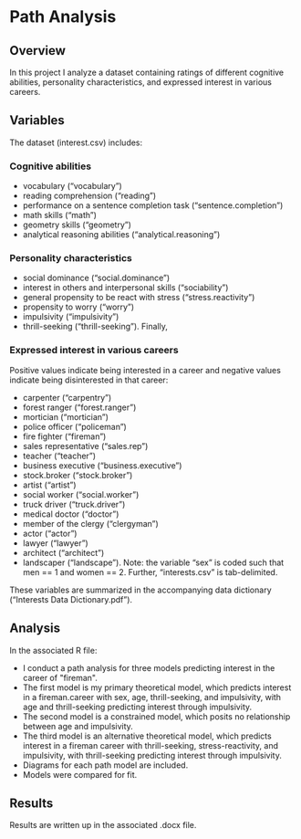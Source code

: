 # Path Analysis

## Overview
In this project I analyze a dataset containing ratings of different cognitive abilities, personality characteristics, and expressed interest in various careers.

## Variables
The dataset (interest.csv) includes:
### Cognitive abilities
- vocabulary (“vocabulary”)
- reading comprehension (“reading”)
- performance on a sentence completion task (“sentence.completion”)
- math skills (“math”)
- geometry skills (“geometry”)
- analytical reasoning abilities (“analytical.reasoning”)
### Personality characteristics
- social dominance (“social.dominance”)
- interest in others and interpersonal skills (“sociability”)
- general propensity to be react with stress (“stress.reactivity”)
- propensity to worry (“worry”)
- impulsivity (“impulsivity”)
- thrill-seeking (“thrill-seeking”). Finally,
### Expressed interest in various careers
Positive values indicate being interested in a career and negative values indicate being
disinterested in that career:
- carpenter (“carpentry”)
- forest ranger (“forest.ranger”)
- mortician (“mortician”)
- police officer (“policeman”)
- fire fighter (“fireman”)
- sales representative (“sales.rep”)
- teacher (“teacher”)
- business executive (“business.executive”)
- stock.broker (“stock.broker”)
- artist (“artist”)
- social worker (“social.worker”)
- truck driver (“truck.driver”)
- medical doctor (“doctor”)
- member of the clergy (“clergyman”)
- actor (“actor”)
- lawyer (“lawyer”)
- architect (“architect”)
- landscaper (“landscape”).
Note: the variable “sex” is coded such that men == 1 and women == 2. Further, “interests.csv” is tab-delimited.

These variables are summarized in the accompanying data dictionary (“Interests Data Dictionary.pdf”).

## Analysis
In the associated R file:
- I conduct a path analysis for three models predicting interest in the career of "fireman".
- The first model is my primary theoretical model, which predicts interest in a fireman.career with sex, age, thrill-seeking, and impulsivity, with age and thrill-seeking predicting interest through impulsivity.
- The second model is a constrained model, which posits no relationship between age and impulsivity.
- The third model is an alternative theoretical model, which predicts interest in a fireman career with thrill-seeking, stress-reactivity, and impulsivity, with thrill-seeking predicting interest through impulsivity. 
- Diagrams for each path model are included.
- Models were compared for fit.

## Results
Results are written up in the associated .docx file.

